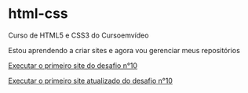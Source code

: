 # html-css
 Curso de HTML5 e CSS3 do Cursoemvídeo


Estou aprendendo a criar sites e agora vou gerenciar meus repositórios

<p><a href="https://gabrieldreher.github.io/projeto-android/" target="_blank">Executar o primeiro site do desafio n°10</a></p>
<p></p><a href="https://gabrieldreher.github.io/projeto-android-2.0/" target="_blank">Executar o primeiro site atualizado do desafio n°10</a></p>
